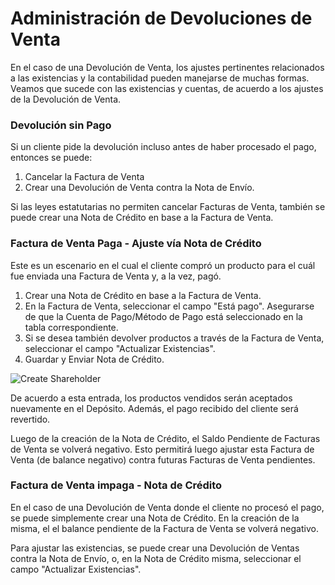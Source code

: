 # Administración de Devoluciones de Venta

En el caso de una Devolución de Venta, los ajustes pertinentes relacionados a las existencias y la contabilidad pueden manejarse de muchas formas. Veamos que sucede con las existencias y cuentas, de acuerdo a los ajustes de la Devolución de Venta. 

### Devolución sin Pago

Si un cliente pide la devolución incluso antes de haber procesado el pago, entonces se puede: 

1. Cancelar la Factura de Venta
2. Crear una Devolución de Venta contra la Nota de Envío.

Si las leyes estatutarias no permiten cancelar Facturas de Venta, también se puede crear una Nota de Crédito en base a la Factura de Venta. 

### Factura de Venta Paga - Ajuste vía Nota de Crédito 

Este es un escenario en el cual el cliente compró un producto para el cuál fue enviada una Factura de Venta y, a la vez, pagó. 

1. Crear una Nota de Crédito en base a la Factura de Venta.
2. En la Factura de Venta, seleccionar el campo "Está pago". Asegurarse de que la Cuenta de Pago/Método de Pago está seleccionado en la tabla correspondiente. 
3. Si se desea también devolver productos a través de la Factura de Venta, seleccionar el campo "Actualizar Existencias". 
4. Guardar y Enviar Nota de Crédito.

<img class="screenshot" alt="Create Shareholder" src="/docs/assets/img/stock/sales-return-against-payment.png">

De acuerdo a esta entrada, los productos vendidos serán aceptados nuevamente en el Depósito. Además, el pago recibido del cliente será revertido. 

Luego de la creación de la Nota de Crédito, el Saldo Pendiente de Facturas de Venta se volverá negativo. Esto permitirá luego ajustar esta Factura de Venta (de balance negativo) contra futuras Facturas de Venta pendientes. 

### Factura de Venta impaga -  Nota de Crédito

En el caso de una Devolución de Venta donde el cliente no procesó el pago, se puede simplemente crear una Nota de Crédito. En la creación de la misma, el el balance pendiente de la Factura de Venta se volverá negativo. 

Para ajustar las existencias, se puede crear una Devolución de Ventas contra la Nota de Envío, o, en la Nota de Crédito misma, seleccionar el campo "Actualizar Existencias".